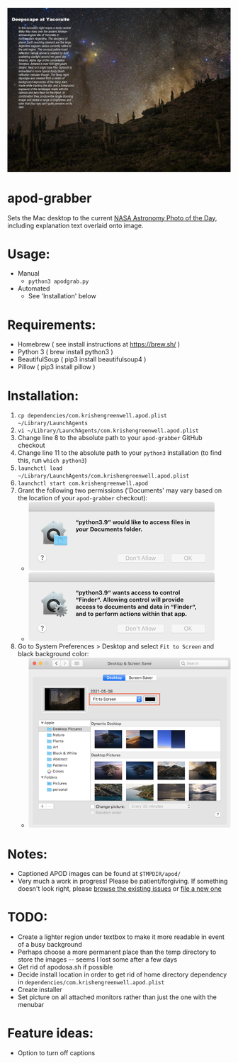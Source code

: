 ![Example image created by apod-grabber](docs/2021-05-08.png)

apod-grabber
============
Sets the Mac desktop to the current [NASA Astronomy Photo of the Day](https://apod.nasa.gov/apod/), including explanation text overlaid onto image.

# Usage:
- Manual
  - `python3 apodgrab.py`
- Automated
  - See 'Installation' below

# Requirements:
 - Homebrew ( see install instructions at https://brew.sh/ )
 - Python 3 ( brew install python3 )
 - BeautifulSoup ( pip3 install beautifulsoup4 )
 - Pillow ( pip3 install pillow )

# Installation:
 1. `cp dependencies/com.krishengreenwell.apod.plist ~/Library/LaunchAgents`
 3. `vi ~/Library/LaunchAgents/com.krishengreenwell.apod.plist`
 4. Change line 8 to the absolute path to your `apod-grabber` GitHub checkout
 5. Change line 11 to the absolute path to your `python3` installation (to find this, run `which python3`)
 6. `launchctl load ~/Library/LaunchAgents/com.krishengreenwell.apod.plist`
 7. `launchctl start com.krishengreenwell.apod`
 8. Grant the following two permissions ('Documents' may vary based on the location of your `apod-grabber` checkout):
    - ![documents folder permission request](docs/python3-documents-folder.png)
    - ![finder permission request](docs/python3-finder.png)
 9. Go to System Preferences > Desktop and select `Fit to Screen` and black background color:
    - ![system preferences desktop preference pane](docs/desktop-fit-to-screen-and-black-background.png)

# Notes:
 - Captioned APOD images can be found at `$TMPDIR/apod/`
 - Very much a work in progress! Please be patient/forgiving. If something doesn't look right, please [browse the existing issues](https://github.com/asterizk/apod-grabber/issues) or [file a new one](https://github.com/asterizk/apod-grabber/issues/new)
 
# TODO:
 - Create a lighter region under textbox to make it more readable in event of a busy background
 - Perhaps choose a more permanent place than the temp directory to store the images -- seems I lost some after a few days
 - Get rid of apodosa.sh if possible
 - Decide install location in order to get rid of home directory dependency in `dependencies/com.krishengreenwell.apod.plist`
 - Create installer
 - Set picture on all attached monitors rather than just the one with the menubar

# Feature ideas:
 - Option to turn off captions
